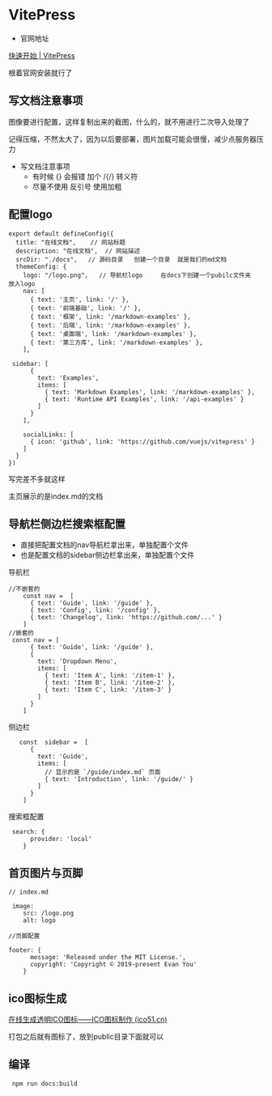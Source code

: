 # VitePress

- 官网地址

[快速开始 | VitePress](https://vitepress.dev/zh/guide/getting-started)    

根着官网安装就行了

## 写文档注意事项

图像要进行配置，这样复制出来的截图，什么的，就不用进行二次导入处理了

记得压缩，不然太大了，因为以后要部署，图片加载可能会很慢，减少点服务器压力

- 写文档注意事项
  - 有时候  {}   会报错  加个  /{/}  转义符
  - 尽量不使用  反引号  使用加粗

## 配置logo

```tsx
export default defineConfig({
  title: "在线文档",    // 网站标题
  description: "在线文档",  // 网站描述
  srcDir: "./docs",   // 源码目录   创建一个目录  就是我们的md文档
  themeConfig: {
    logo: "/logo.png",   // 导航栏logo     在docs下创建一个pubilc文件夹  放入logo
    nav: [
      { text: '主页', link: '/' },
      { text: '前端基础', link: '/' },
      { text: '框架', link: '/markdown-examples' },
      { text: '后端', link: '/markdown-examples' },
      { text: '桌面端', link: '/markdown-examples' },
      { text: '第三方库', link: '/markdown-examples' },
    ],

 sidebar: [
      {
        text: 'Examples',
        items: [
          { text: 'Markdown Examples', link: '/markdown-examples' },
          { text: 'Runtime API Examples', link: '/api-examples' }
        ]
      }
    ],
  
    socialLinks: [
      { icon: 'github', link: 'https://github.com/vuejs/vitepress' }
    ]
  }
})
```

写完差不多就这样

主页展示的是index.md的文档

## 导航栏侧边栏搜索框配置

- 直接把配置文档的nav导航栏拿出来，单独配置个文件
- 也是配置文档的sidebar侧边栏拿出来，单独配置个文件

导航栏

```tsx
//不嵌套的
    const nav =  [
      { text: 'Guide', link: '/guide' },
      { text: 'Config', link: '/config' },
      { text: 'Changelog', link: 'https://github.com/...' }
    ]
//嵌套的
 const nav = [
      { text: 'Guide', link: '/guide' },
      {
        text: 'Dropdown Menu',
        items: [
          { text: 'Item A', link: '/item-1' },
          { text: 'Item B', link: '/item-2' },
          { text: 'Item C', link: '/item-3' }
        ]
      }
    ]
```

侧边栏

```tsx
   const  sidebar =  [
      {
        text: 'Guide',
        items: [
          // 显示的是 `/guide/index.md` 页面
          { text: 'Introduction', link: '/guide/' }
        ]
      }
    ]

```

搜索框配置

```tsx
 search: {
      provider: 'local'
    }
```

## 首页图片与页脚

```tsx
// index.md

 image: 
    src: /logo.png
    alt: logo
```

```tsx
//页脚配置

footer: {
      message: 'Released under the MIT License.',
      copyright: 'Copyright © 2019-present Evan You'
    }
```

## ico图标生成

[在线生成透明ICO图标——ICO图标制作 (ico51.cn)](https://www.ico51.cn/)

打包之后就有图标了，放到public目录下面就可以

## 编译

```sh
 npm run docs:build
```

